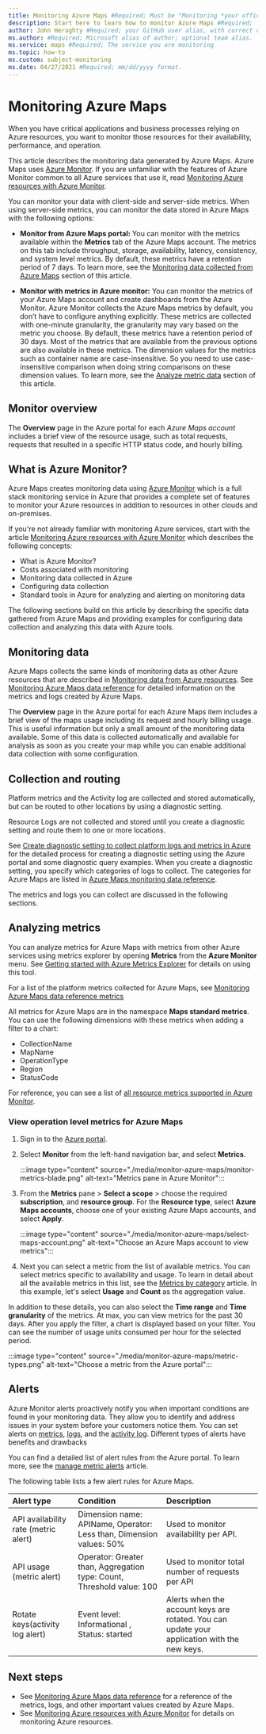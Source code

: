 ```yaml
---
title: Monitoring Azure Maps #Required; Must be "Monitoring *your official service name* 
description: Start here to learn how to monitor Azure Maps #Required; 
author: John Heraghty #Required; your GitHub user alias, with correct capitalization.
ms.author: #Required; Microsoft alias of author; optional team alias.
ms.service: maps #Required; The service you are monitoring
ms.topic: how-to
ms.custom: subject-monitoring
ms.date: 04/27/2021 #Required; mm/dd/yyyy format.
---
```


<!-- VERSION 2.2
Template for the main monitoring article for Azure services. 
Keep the required sections and add/modify any content for any information specific to your service. 
This article should be in your TOC with the name *monitor-azure-maps.md* and the TOC title "Monitor Azure Maps". 
Put accompanying reference information into an article in the Reference section of your TOC with the name *monitor-Azure Maps-reference.md* and the TOC title "Monitoring data". 
Keep the headings in this order. 
-->

<!-- IMPORTANT STEP 1.  Do a search and replace of Azure Maps with the name of your service. That will make the template easier to read -->

# Monitoring Azure Maps
<!-- REQUIRED. Please keep headings in this order -->
<!-- Most services can use this section unchanged. Add to it if there are any unique charges if your service has significant monitoring beyond Azure Monitor. -->

When you have critical applications and business processes relying on Azure resources, you want to monitor those resources for their availability, performance, and operation. 

This article describes the monitoring data generated by Azure Maps. Azure Maps uses [Azure Monitor](/azure/azure-monitor/overview). If you are unfamiliar with the features of Azure Monitor common to all Azure services that use it, read [Monitoring Azure resources with Azure Monitor](/azure/azure-monitor/essentials/monitor-azure-resource).

You can monitor your data with client-side and server-side metrics. When using server-side metrics, you can monitor the data stored in Azure Maps with the following options:

* **Monitor from Azure Maps portal:** You can monitor with the metrics available within the **Metrics** tab of the Azure Maps account. The metrics on this tab include throughput, storage, availability, latency, consistency, and system level metrics. By default, these metrics have a retention period of 7 days. To learn more, see the [Monitoring data collected from Azure Maps](#monitoring-from-azure-maps) section of this article.

* **Monitor with metrics in Azure monitor:** You can monitor the metrics of your Azure Maps account and create dashboards from the Azure Monitor. Azure Monitor collects the Azure Maps metrics by default, you don’t have to configure anything explicitly. These metrics are collected with one-minute granularity, the granularity may vary based on the metric you choose. By default, these metrics have a retention period of 30 days. Most of the metrics that are available from the previous options are also available in these metrics. The dimension values for the metrics such as container name are case-insensitive. So you need to use case-insensitive comparison when doing string comparisons on these dimension values. To learn more, see the [Analyze metric data](#analyze-metric-data) section of this article.

<!-- Optional diagram showing monitoring for your service. If you need help creating one, contact robb@microsoft.com -->

## Monitor overview
<!-- OPTIONAL. Please keep headings in this order -->
<!-- If you don't have an over page, remove this section. If you keep it, edit it if there are any unique charges if your service has significant monitoring beyond Azure Monitor. -->

The **Overview** page in the Azure portal for each *Azure Maps account* includes a brief view of the resource usage, such as total requests, requests that resulted in a specific HTTP status code, and hourly billing.

## What is Azure Monitor?

Azure Maps creates monitoring data using [Azure Monitor](../azure-monitor/overview.md) which is a full stack monitoring service in Azure that provides a complete set of features to monitor your Azure resources in addition to resources in other clouds and on-premises.

If you're not already familiar with monitoring Azure services, start with the article [Monitoring Azure resources with Azure Monitor](../azure-monitor/essentials/monitor-azure-resource.md) which describes the following concepts:

* What is Azure Monitor?
* Costs associated with monitoring
* Monitoring data collected in Azure
* Configuring data collection
* Standard tools in Azure for analyzing and alerting on monitoring data

The following sections build on this article by describing the specific data gathered from Azure Maps and providing examples for configuring data collection and analyzing this data with Azure tools.

<!--## *Azure Maps* insights

<!-- OPTIONAL SECTION.  Only include if your service has an "insight" associated with it. Examples of insights include
  - CosmosDB https://docs.microsoft.com/azure/azure-monitor/insights/cosmosdb-insights-overview
  - If you still aren't sure, contact azmondocs@microsoft.com.>
-->

<!--Some services in Azure have a special focused pre-built monitoring dashboard in the Azure portal that provides a starting point for monitoring your service. These special dashboards are called "insights".

<!-- Give a quick outline of what your "insight page" provides and refer to another article that gives details -->

## Monitoring data 

<!-- REQUIRED. Please keep headings in this order -->
Azure Maps collects the same kinds of monitoring data as other Azure resources that are described in [Monitoring data from Azure resources](../azure-monitor/essentials/monitor-azure-resource.md#monitoring-data). See [Monitoring Azure Maps data reference](monitor-azure-maps-reference.md) for detailed information on the metrics and logs created by Azure Maps.

The **Overview** page in the Azure portal for each Azure Maps item includes a brief view of the maps usage including its request and hourly billing usage. This is useful information but only a small amount of the monitoring data available. Some of this data is collected automatically and available for analysis as soon as you create your map while you can enable additional data collection with some configuration.

<!-- If your service has additional non-Azure Monitor monitoring data then outline and refer to that here. Also include that information in the data reference as appropriate. -->

## Collection and routing

<!-- REQUIRED. Please keep headings in this order -->

Platform metrics and the Activity log are collected and stored automatically, but can be routed to other locations by using a diagnostic setting.  

Resource Logs are not collected and stored until you create a diagnostic setting and route them to one or more locations.

<!-- Include any additional information on collecting logs.  The number of things that diagnostics settings control is expanding -->

See [Create diagnostic setting to collect platform logs and metrics in Azure](../azure-monitor/platform/diagnostic-settings.md) for the detailed process for creating a diagnostic setting using the Azure portal and some diagnostic query examples. When you create a diagnostic setting, you specify which categories of logs to collect. The categories for Azure Maps are listed in [Azure Maps monitoring data reference](monitor-azure-maps-reference.md#resource-logs).

<!-- OPTIONAL: Add specific examples of configuration for this service. For example, CLI and PowerShell commands for creating diagnostic setting. Ideally, customers should set up a policy to automatically turn on collection for services. Azure monitor has Resource Manager template examples you can point to. See https://docs.microsoft.com/azure/azure-monitor/samples/resource-manager-diagnostic-settings.  Contact azmondocs@microsoft.com if you have questions.   -->

The metrics and logs you can collect are discussed in the following sections.

## Analyzing metrics

<!-- REQUIRED. Please keep headings in this order 
If you don't support metrics, say so. Some services may be only onboarded to logs -->

You can analyze metrics for Azure Maps with metrics from other Azure services using metrics explorer by opening **Metrics** from the **Azure Monitor** menu. See [Getting started with Azure Metrics Explorer](../azure-monitor/platform/metrics-getting-started.md) for details on using this tool. 

<!-- Point to the list of metrics available in your monitor-service-reference article. -->
For a list of the platform metrics collected for Azure Maps, see [Monitoring Azure Maps data reference metrics](monitor-azure-maps-reference.md#metrics)  

All metrics for Azure Maps are in the namespace **Maps standard metrics**. You can use the following dimensions with these metrics when adding a filter to a chart:


* CollectionName
* MapName
* OperationType
* Region
* StatusCode

For reference, you can see a list of [all resource metrics supported in Azure Monitor](../azure-monitor/essentials/metrics-supported.md).

<!-- REQUIRED for services that use a Guest OS. That includes agent based services like Virtual Machines, Service Fabric, Cloud Services, and perhaps others. Delete the section otherwise -->
<!-- Guest OS metrics must be collected by agents running on the virtual machines hosting your service. <!-- Add additional information as appropriate For more information, see [Overview of Azure Monitor agents](/azure/azure-monitor/platform/agents-overview)  

For reference, you can see a list of [all resource metrics supported in Azure Monitor](/azure/azure-monitor/platform/metrics-supported).-->


### View operation level metrics for Azure Maps

1. Sign in to the [Azure portal](https://portal.azure.com/).

2. Select **Monitor** from the left-hand navigation bar, and select **Metrics**.

   :::image type="content" source="./media/monitor-azure-maps/monitor-metrics-blade.png" alt-text="Metrics pane in Azure Monitor":::

3. From the **Metrics** pane > **Select a scope** > choose the required **subscription**, and **resource group**. For the **Resource type**, select **Azure Maps accounts**, choose one of your existing Azure Maps accounts, and select **Apply**.

   :::image type="content" source="./media/monitor-azure-maps/select-maps-account.png" alt-text="Choose an Azure Maps account to view metrics":::

4. Next you can select a metric from the list of available metrics. You can select metrics specific to availability and usage. To learn in detail about all the available metrics in this list, see the [Metrics by category](monitor-azure-maps-reference.md) article. In this example, let's select **Usage** and **Count** as the aggregation value.

In addition to these details, you can also select the **Time range** and **Time granularity** of the metrics. At max, you can view metrics for the past 30 days.  After you apply the filter, a chart is displayed based on your filter. You can see the number of usage units consumed per hour for the selected period.

   :::image type="content" source="./media/monitor-azure-maps/metric-types.png" alt-text="Choose a metric from the Azure portal":::

<!--  Optional: Call out additional information to help your customers. For example, you can include additional information here about how to use metrics explorer specifically for your service. Remember that the UI is subject to change quite often so you will need to maintain these screenshots yourself if you add them in. -->

<!--## Analyzing logs

<!-- REQUIRED. Please keep headings in this order
If you don't support resource logs, say so. Some services may be only onboarded to metrics and the activity log. -->

<!-- Data in Azure Monitor Logs is stored in tables where each table has its own set of unique properties.  

All resource logs in Azure Monitor have the same fields followed by service-specific fields. The common schema is outlined in [Azure Monitor resource log schema](https://docs.microsoft.com/azure/azure-monitor/platform/diagnostic-logs-schema#top-level-resource-logs-schema) The schema for Azure Maps resource logs is found in the [Azure Maps Data Reference](monitor-azure-maps-reference.md#schemas) 

The [Activity log](/azure/azure-monitor/platform/activity-log) is a type of platform log in Azure that provides insight into subscription-level events. You can view it independently or route it to Azure Monitor Logs, where you can do much more complex queries using Log Analytics.  

For a list of the types of resource logs collected for Azure Maps, see [Monitoring Azure Maps data reference](monitor-azure-maps-reference.md#resource-logs)  

For a list of the tables used by Azure Monitor Logs and queryable by Log Analytics, see [Monitoring Azure Maps data reference](monitor-azure-maps-reference.md##azure-monitor-logs-tables) 

<!--  Optional: Call out additional information to help your customers. For example, you can include additional information here about log usage or what logs are most important. Remember that the UI is subject to change quite often so you will need to maintain these screenshots yourself if you add them in. -->

<!-- ### Sample Kusto queries -->


 <!-- Important When you select **Logs** from the Azure Maps menu, Log Analytics is opened with the query scope set to the current Azure Maps account. This means that log queries will only include data from that resource. If you want to run a query that includes data from other [resource] or data from other Azure services, select **Logs** from the **Azure Monitor** menu. See [Log query scope and time range in Azure Monitor Log Analytics](/azure/azure-monitor/log-query/scope/) for details.

<!-- REQUIRED if you support logs. Please keep headings in this order -->
<!-- Add sample Log Analytics Kusto queries for your service. -->


<!-- REQUIRED: Include queries that are helpful for figuring out the health and state of your service. Ideally, use some of these queries in the alerts section. It's possible that some of your queries may be in the Log Analytics UI (sample or example queries). Check if so.  -->

<!-- Following are queries that you can use to help you monitor your Azure Maps resource. 

<!-- Put in a code section here. -->  
<!-- ```Kusto
   
```-->

## Alerts

<!-- SUGGESTED: Include useful alerts on metrics, logs, log conditions or activity log. Ask your PMs if you don't know. 
This information is the BIGGEST request we get in Azure Monitor so do not avoid it long term. People don't know what to monitor for best results. Be prescriptive  
-->

Azure Monitor alerts proactively notify you when important conditions are found in your monitoring data. They allow you to identify and address issues in your system before your customers notice them. You can set alerts on [metrics](/azure/azure-monitor/platform/alerts-metric-overview), [logs](/azure/azure-monitor/platform/alerts-unified-log), and the [activity log](/azure/azure-monitor/platform/activity-log-alerts). Different types of alerts have benefits and drawbacks

<!-- only include next line if applications run on your service and work with App Insights. If you are creating or running an application which run on <*service*> [Azure Monitor Application Insights](/azure/azure-monitor/overview#application-insights) may offer additional types of alerts.
<!-- end -->

You can find a detailed list of alert rules from the Azure portal. To learn more, see the [manage metric alerts](../azure-monitor/alerts/alerts-metric.md) article.

The following table lists a few alert rules for Azure Maps.

<!-- Fill in the table with metric and log alerts that would be valuable for your service. Change the format as necessary to make it more readable -->
| Alert type | Condition | Description  |
|:---|:---|:---|
|API availability rate (metric alert) |Dimension name: APIName, Operator: Less than, Dimension values: 50%  | Used to monitor availability per API. |
|API usage (metric alert) |Operator: Greater than, Aggregation type: Count, Threshold value: 100 | Used to monitor total number of requests per API |
| Rotate keys(activity log alert)| Event level: Informational , Status: started| Alerts when the account keys are rotated. You can update your application with the new keys. |

## Next steps

<!-- Add additional links. You can change the wording of these and add more if useful.   -->

- See [Monitoring Azure Maps data reference](monitor-azure-maps-reference.md) for a reference of the metrics, logs, and other important values created by Azure Maps.
- See [Monitoring Azure resources with Azure Monitor](../azure-monitor/essentials/monitor-azure-resource.md) for details on monitoring Azure resources.
